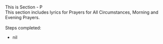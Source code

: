This is Section - P<br>
This section includes lyrics for Prayers for All Circumstances, Morning and Evening Prayers.<br><br>
Steps completed:<br>
- nil

